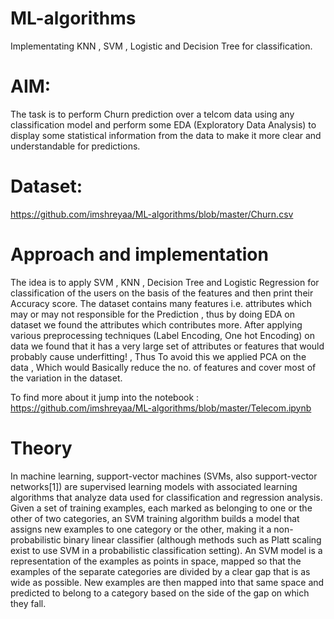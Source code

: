 # ML-algorithms
Implementating  KNN , SVM , Logistic and Decision Tree for classification.

# AIM:
The task is to perform Churn prediction over a telcom data using any classification model and perform some EDA (Exploratory Data Analysis) to display some statistical information from the data to make it more clear and understandable for predictions.

# Dataset: 
https://github.com/imshreyaa/ML-algorithms/blob/master/Churn.csv

# Approach and implementation 
The idea is to apply SVM , KNN , Decision Tree and Logistic Regression for classification of the users on the basis of the features and then print their Accuracy score.
The dataset contains many features i.e. attributes which may or may not responsible for the Prediction , thus by doing EDA on dataset we found the attributes which contributes more.
After applying various preprocessing techniques (Label Encoding, One hot Encoding) on data we found that it has a very large set of attributes  or features that would probably cause underfitting! , Thus To avoid this we applied PCA on the data , Which would Basically reduce the no. of features and cover most of the variation in the dataset.

To find more about it jump into the notebook : https://github.com/imshreyaa/ML-algorithms/blob/master/Telecom.ipynb

# Theory

In machine learning, support-vector machines (SVMs, also support-vector networks[1]) are supervised learning models with associated learning algorithms that analyze data used for classification and regression analysis. Given a set of training examples, each marked as belonging to one or the other of two categories, an SVM training algorithm builds a model that assigns new examples to one category or the other, making it a non-probabilistic binary linear classifier (although methods such as Platt scaling exist to use SVM in a probabilistic classification setting). An SVM model is a representation of the examples as points in space, mapped so that the examples of the separate categories are divided by a clear gap that is as wide as possible. New examples are then mapped into that same space and predicted to belong to a category based on the side of the gap on which they fall.
